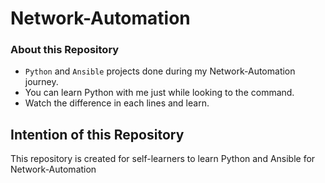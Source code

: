 # Network-Automation
### About this Repository
- `Python` and `Ansible` projects done during my Network-Automation journey.
- You can learn Python with me just while looking to the command.
- Watch the difference in each lines and learn.

## Intention of this Repository
  This repository is created for self-learners to learn Python and Ansible for Network-Automation
